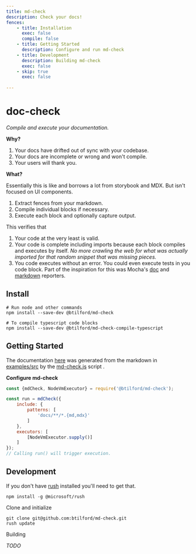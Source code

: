 ```yaml
---
title: md-check
description: Check your docs!
fences:
    - title: Installation
      exec: false
      compile: false
    - title: Getting Started
      description: Configure and run md-check
    - title: Development
      description: Building md-check
      exec: false
    - skip: true
      exec: false
      
---
```

# doc-check
*Compile and execute your documentation.*

**Why?** 

1. Your docs have drifted out of sync with your codebase.
2. Your docs are incomplete or wrong and won't compile.
3. Your users will thank you.

**What?**

Essentially this is like and borrows a lot from storybook and MDX. But isn't 
focused on UI components.

1. Extract fences from your markdown.
2. Compile individual blocks if necessary.
3. Execute each block and optionally capture output.

This verifies that

1. Your code at the very least is valid.
2. Your code is complete including imports because each block compiles and executes by 
itself. _No more crawling the web for what was actually imported for that random snippet
that was missing pieces._
3. You code executes without an error. You could even execute tests in you code block. Part
of the inspiration for this was Mocha's [doc](https://mochajs.org/#doc) and 
[markdown](https://mochajs.org/#markdown) reporters. 
 

## Install

```console 
# Run node and other commands
npm install --save-dev @btilford/md-check

# To compile typescript code blocks
npm install --save-dev @btilford/md-check-compile-typescript
```

## Getting Started

The documentation [here](https://btilford.github.io/md-check//examples.html) was generated
from the markdown in [examples/src](examples/src) by the [md-check.js](examples/md-check.js) script . 

**Configure md-check**

```javascript
const {mdCheck, NodeVmExecutor} = require('@btilford/md-check');

const run = mdCheck({
    include: {
        patterns: [
            'docs/**/*.{md,mdx}'
        ]
    },
    executors: [
        [NodeVmExecutor.supply()]
    ]
});
// Calling run() will trigger execution.
```

## Development

If you don't have [rush](https://rushjs.io/) installed you'll need to get that.

```console
npm install -g @microsoft/rush
```

Clone and initialize 

```console
git clone git@github.com:btilford/md-check.git
rush update
```

Building

_TODO_
